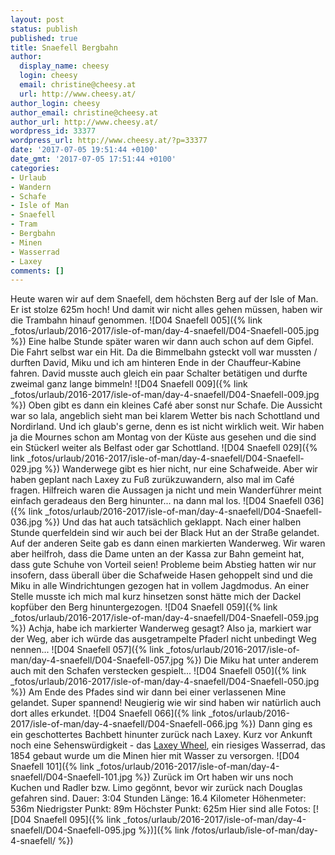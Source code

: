 ```yaml
---
layout: post
status: publish
published: true
title: Snaefell Bergbahn
author:
  display_name: cheesy
  login: cheesy
  email: christine@cheesy.at
  url: http://www.cheesy.at/
author_login: cheesy
author_email: christine@cheesy.at
author_url: http://www.cheesy.at/
wordpress_id: 33377
wordpress_url: http://www.cheesy.at/?p=33377
date: '2017-07-05 19:51:44 +0100'
date_gmt: '2017-07-05 17:51:44 +0100'
categories:
- Urlaub
- Wandern
- Schafe
- Isle of Man
- Snaefell
- Tram
- Bergbahn
- Minen
- Wasserrad
- Laxey
comments: []
---
```

Heute waren wir auf dem Snaefell, dem höchsten Berg auf der Isle of Man. Er ist stolze 625m hoch! Und damit wir nicht alles gehen müssen, haben wir die Trambahn hinauf genommen.
![D04 Snaefell 005]({% link _fotos/urlaub/2016-2017/isle-of-man/day-4-snaefell/D04-Snaefell-005.jpg %})
Eine halbe Stunde später waren wir dann auch schon auf dem Gipfel. Die Fahrt selbst war ein Hit. Da die Bimmelbahn gsteckt voll war mussten / durften David, Miku und ich am hinteren Ende in der Chauffeur-Kabine fahren. David musste auch gleich ein paar Schalter betätigen und durfte zweimal ganz lange bimmeln!
![D04 Snaefell 009]({% link _fotos/urlaub/2016-2017/isle-of-man/day-4-snaefell/D04-Snaefell-009.jpg %})
Oben gibt es dann ein kleines Café aber sonst nur Schafe. Die Aussicht war so lala, angeblich sieht man bei klarem Wetter bis nach Schottland und Nordirland. Und ich glaub's gerne, denn es ist nicht wirklich weit. Wir haben ja die Mournes schon am Montag von der Küste aus gesehen und die sind ein Stückerl weiter als Belfast oder gar Schottland.
![D04 Snaefell 029]({% link _fotos/urlaub/2016-2017/isle-of-man/day-4-snaefell/D04-Snaefell-029.jpg %})
Wanderwege gibt es hier nicht, nur eine Schafweide. Aber wir haben geplant nach Laxey zu Fuß zurükzuwandern, also mal im Café fragen. Hilfreich waren die Aussagen ja nicht und mein Wanderführer meint einfach geradeaus den Berg hinunter... na dann mal los.
![D04 Snaefell 036]({% link _fotos/urlaub/2016-2017/isle-of-man/day-4-snaefell/D04-Snaefell-036.jpg %})
Und das hat auch tatsächlich geklappt. Nach einer halben Stunde querfeldein sind wir auch bei der Black Hut an der Straße gelandet. Auf der anderen Seite gab es dann einen markierten Wanderweg. Wir waren aber heilfroh, dass die Dame unten an der Kassa zur Bahn gemeint hat, dass gute Schuhe von Vorteil seien! Probleme beim Abstieg hatten wir nur insofern, dass überall über die Schafweide Hasen gehoppelt sind und die Miku in alle Windrichtungen gezogen hat in vollem Jagdmodus. An einer Stelle musste ich mich mal kurz hinsetzen sonst hätte mich der Dackel kopfüber den Berg hinuntergezogen.
![D04 Snaefell 059]({% link _fotos/urlaub/2016-2017/isle-of-man/day-4-snaefell/D04-Snaefell-059.jpg %})
Achja, habe ich markierter Wanderweg gesagt? Also ja, markiert war der Weg, aber ich würde das ausgetrampelte Pfaderl nicht unbedingt Weg nennen...
![D04 Snaefell 057]({% link _fotos/urlaub/2016-2017/isle-of-man/day-4-snaefell/D04-Snaefell-057.jpg %})
Die Miku hat unter anderem auch mit den Schafen verstecken gespielt...
![D04 Snaefell 050]({% link _fotos/urlaub/2016-2017/isle-of-man/day-4-snaefell/D04-Snaefell-050.jpg %})
Am Ende des Pfades sind wir dann bei einer verlassenen Mine gelandet. Super spannend! Neugierig wie wir sind haben wir natürlich auch dort alles erkundet.
![D04 Snaefell 066]({% link _fotos/urlaub/2016-2017/isle-of-man/day-4-snaefell/D04-Snaefell-066.jpg %})
Dann ging es ein geschottertes Bachbett hinunter zurück nach Laxey. Kurz vor Ankunft noch eine Sehenswürdigkeit - das [Laxey Wheel](https://en.wikipedia.org/wiki/Laxey_Wheel), ein riesiges Wasserrad, das 1854 gebaut wurde um die Minen hier mit Wasser zu versorgen.
![D04 Snaefell 101]({% link _fotos/urlaub/2016-2017/isle-of-man/day-4-snaefell/D04-Snaefell-101.jpg %})
Zurück im Ort haben wir uns noch Kuchen und Radler bzw. Limo gegönnt, bevor wir zurück nach Douglas gefahren sind.
Dauer: 3:04 Stunden
Länge: 16.4 Kilometer
Höhenmeter: 536m
Niedrigster Punkt: 89m
Höchster Punkt: 625m
Hier sind alle Fotos:
[![D04 Snaefell 095]({% link _fotos/urlaub/2016-2017/isle-of-man/day-4-snaefell/D04-Snaefell-095.jpg %})]({% link /fotos/urlaub/isle-of-man/day-4-snaefell/ %})
